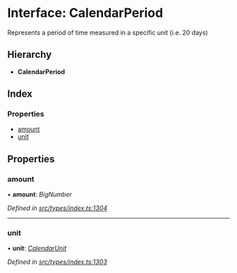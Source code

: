 # Interface: CalendarPeriod

Represents a period of time measured in a specific unit (i.e. 20 days)

## Hierarchy

* **CalendarPeriod**

## Index

### Properties

* [amount](calendarperiod.md#amount)
* [unit](calendarperiod.md#unit)

## Properties

###  amount

• **amount**: *BigNumber*

*Defined in [src/types/index.ts:1304](https://github.com/PolymathNetwork/polymesh-sdk/blob/31a16a34/src/types/index.ts#L1304)*

___

###  unit

• **unit**: *[CalendarUnit](../enums/calendarunit.md)*

*Defined in [src/types/index.ts:1303](https://github.com/PolymathNetwork/polymesh-sdk/blob/31a16a34/src/types/index.ts#L1303)*
